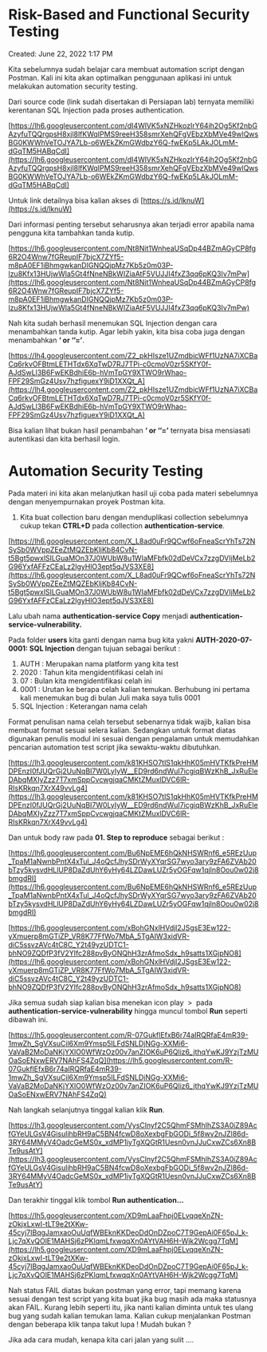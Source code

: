 # Risk-Based and Functional Security Testing

Created: June 22, 2022 1:17 PM

Kita sebelumnya sudah belajar cara membuat automation script dengan Postman. Kali ini kita akan optimalkan penggunaan aplikasi ini untuk melakukan automation security testing.

Dari source code (link sudah disertakan di Persiapan lab) ternyata memiliki kerentanan SQL Injection pada proses authentication.

[https://lh6.googleusercontent.com/dI4WlVK5xNZHkozIrY64ih2Og5Kf2nbGAzyfuTQQrgpsH8xjl8lfKWqIPMS9reeH358smrXehQFgVEbzXbMVe49wlQwsBG0KWWhVeTOJYA7Lb-o6WEkZKmGWdbzY6Q-fwEKp5LAkJOLmM-dGqTM5HABqCdI](https://lh6.googleusercontent.com/dI4WlVK5xNZHkozIrY64ih2Og5Kf2nbGAzyfuTQQrgpsH8xjl8lfKWqIPMS9reeH358smrXehQFgVEbzXbMVe49wlQwsBG0KWWhVeTOJYA7Lb-o6WEkZKmGWdbzY6Q-fwEKp5LAkJOLmM-dGqTM5HABqCdI)

Untuk link detailnya bisa kalian akses di [https://s.id/lknuW](https://s.id/lknuW)

Dari informasi penting tersebut seharusnya akan terjadi error apabila nama pengguna kita tambahkan tanda kutip.

[https://lh6.googleusercontent.com/Nt8Nit1WnheaUSqDp44BZmAGyCP8fg6R2O4Wnw7fGReupIF7bjcX7ZYf5-m8pA0EF1iBhmgwkanDIGNQQjpMz7Kb5z0m03P-lzu8Kfx13HUjwWla5Gt4fNneNBkWIZiaAtF5VUJJI4fxZ3qq6pKQ3Iv7mPw](https://lh6.googleusercontent.com/Nt8Nit1WnheaUSqDp44BZmAGyCP8fg6R2O4Wnw7fGReupIF7bjcX7ZYf5-m8pA0EF1iBhmgwkanDIGNQQjpMz7Kb5z0m03P-lzu8Kfx13HUjwWla5Gt4fNneNBkWIZiaAtF5VUJJI4fxZ3qq6pKQ3Iv7mPw)

Nah kita sudah berhasil menemukan SQL Injection dengan cara menambahkan tanda kutip. Agar lebih yakin, kita bisa coba juga dengan menambahkan **‘ or ‘’=’**.

[https://lh4.googleusercontent.com/Z2_pkHIsze1UZmdbicWFf1UzNA7iXCBaCq6rkvOFBtmLETHTdx6XqTwD7RJ7TPi-c0cmoV0zr5SKfY0f-AJdSwLl3B6FwEKBdhiE6b-hVmTpGY9XTWO9rWhao-FPF29SmGz4Usv7hzfiguexY9iD1XXQt_A](https://lh4.googleusercontent.com/Z2_pkHIsze1UZmdbicWFf1UzNA7iXCBaCq6rkvOFBtmLETHTdx6XqTwD7RJ7TPi-c0cmoV0zr5SKfY0f-AJdSwLl3B6FwEKBdhiE6b-hVmTpGY9XTWO9rWhao-FPF29SmGz4Usv7hzfiguexY9iD1XXQt_A)

Bisa kalian lihat bukan hasil penambahan **‘ or ‘’=’** ternyata bisa mensiasati autentikasi dan kita berhasil login.

# **Automation Security Testing**

Pada materi ini kita akan melanjutkan hasil uji coba pada materi sebelumnya dengan menyempurnakan proyek Postman kita.

1. Kita buat collection baru dengan menduplikasi collection sebelumnya cukup tekan **CTRL+D** pada collection **authentication-service**.

[https://lh6.googleusercontent.com/X_L8ad0uFr9QCwf6oFneaScrYhTs72NSySb0WVppZEeZtMQZEbKljKb84CvN-t5Bgt5pwxlSILGuaMOn37J0WUbW8u1WIaMFbfk02dDeVCx7zzgDVIjMeLb2G96YxfAFFzCEaLz2lgyHlO3ept5qJVS3XE8](https://lh6.googleusercontent.com/X_L8ad0uFr9QCwf6oFneaScrYhTs72NSySb0WVppZEeZtMQZEbKljKb84CvN-t5Bgt5pwxlSILGuaMOn37J0WUbW8u1WIaMFbfk02dDeVCx7zzgDVIjMeLb2G96YxfAFFzCEaLz2lgyHlO3ept5qJVS3XE8)

Lalu ubah nama **authentication-service Copy** menjadi **authentication-service-vulnerability.**

Pada folder **users** kita ganti dengan nama bug kita yakni **AUTH-2020-07-0001: SQL Injection** dengan tujuan sebagai berikut :

1. AUTH	: Merupakan nama platform yang kita test
2. 2020	: Tahun kita mengidentifikasi celah ini
3. 07	: Bulan kita mengidentifikasi celah ini
4. 0001	: Urutan ke berapa celah kalian temukan. Berhubung ini pertama kali menemukan bug di bulan Juli maka saya tulis 0001
5. SQL Injection	: Keterangan nama celah

Format penulisan nama celah tersebut sebenarnya tidak wajib, kalian bisa membuat format sesuai selera kalian. Sedangkan untuk format diatas digunakan penulis modul ini sesuai dengan pengalaman untuk memudahkan pencarian automation test script jika sewaktu-waktu dibutuhkan.

[https://lh3.googleusercontent.com/k81KHSO7tlS1qkHhK05mHVTKfkPreHMDPEnzI0fJUQrGj2UuNqBI7W0LyIyW__ED9rd6ndWuI7icgiqBWzKhB_JxRuEleDAbqMXIyZzz7T7xmSppCvcwgjqaCMKtZMuxlDVC6lR-RIsKRkqn7XrX49vvLg4](https://lh3.googleusercontent.com/k81KHSO7tlS1qkHhK05mHVTKfkPreHMDPEnzI0fJUQrGj2UuNqBI7W0LyIyW__ED9rd6ndWuI7icgiqBWzKhB_JxRuEleDAbqMXIyZzz7T7xmSppCvcwgjqaCMKtZMuxlDVC6lR-RIsKRkqn7XrX49vvLg4)

Dan untuk body raw pada **01. Step to reproduce** sebagai berikut :

[https://lh6.googleusercontent.com/Bu6NpEME6hQkNHSWRnf6_e5REzUup_TpaM1aNwnbPntX4xTul_J4oQcfJhySDrWyXYqrSG7wyo3ary9zFA6ZVAb20bTzy5kysvdHLlUP8DaZdUhY6yHy64LZDawLUZr5yOGFqw1qjln8Oou0w02j8bmgdRI](https://lh6.googleusercontent.com/Bu6NpEME6hQkNHSWRnf6_e5REzUup_TpaM1aNwnbPntX4xTul_J4oQcfJhySDrWyXYqrSG7wyo3ary9zFA6ZVAb20bTzy5kysvdHLlUP8DaZdUhY6yHy64LZDawLUZr5yOGFqw1qjln8Oou0w02j8bmgdRI)

[https://lh6.googleusercontent.com/xBohGNxlHVdjl2JSgsE3Ew122-yXmuerp8mGTiZP_VR8K77FfWo7MbA_5TgAIW3xidVR-diC5ssvzAVc4tC8C_Y2t49yzUDTC1-bhNO9ZQDfP3fV2YIfc288pvByONQhH3zrAfmoSdx_h9satts1XGjpNO8](https://lh6.googleusercontent.com/xBohGNxlHVdjl2JSgsE3Ew122-yXmuerp8mGTiZP_VR8K77FfWo7MbA_5TgAIW3xidVR-diC5ssvzAVc4tC8C_Y2t49yzUDTC1-bhNO9ZQDfP3fV2YIfc288pvByONQhH3zrAfmoSdx_h9satts1XGjpNO8)

Jika semua sudah siap kalian bisa menekan icon play  >  pada **authentication-service-vulnerability** hingga muncul tombol **Run** seperti dibawah ini.

[https://lh5.googleusercontent.com/R-07GukflEfxB6r74aIRQRfaE4mR39-1mwZh_SgVXsuCil6Xm9Ymsp5ILFdSNLDjNGg-XXMi6-VaVaB2MoDaNKjYXlO0WfWzOz00v7anZIOK6uP6Qliz6_jthqYwKJ9YzjTzMUOaSoENxwERV7NAhFS4ZqQ](https://lh5.googleusercontent.com/R-07GukflEfxB6r74aIRQRfaE4mR39-1mwZh_SgVXsuCil6Xm9Ymsp5ILFdSNLDjNGg-XXMi6-VaVaB2MoDaNKjYXlO0WfWzOz00v7anZIOK6uP6Qliz6_jthqYwKJ9YzjTzMUOaSoENxwERV7NAhFS4ZqQ)

Nah langkah selanjutnya tinggal kalian klik **Run**.

[https://lh3.googleusercontent.com/VysClnyf2C5QhmFSMhIhZS3A0iZ89AcfGYeULGsV4GisulihbRH9aC5BN4fcwD8oXexbgFbGODi_5f8wv2nJZl86d-3RY64MMyV4OadcGeMS0x_xdMP1iyTgXQGtR1Uesn0vnJJuCxwZCs6Xn8BTe9usAtY](https://lh3.googleusercontent.com/VysClnyf2C5QhmFSMhIhZS3A0iZ89AcfGYeULGsV4GisulihbRH9aC5BN4fcwD8oXexbgFbGODi_5f8wv2nJZl86d-3RY64MMyV4OadcGeMS0x_xdMP1iyTgXQGtR1Uesn0vnJJuCxwZCs6Xn8BTe9usAtY)

Dan terakhir tinggal klik tombol **Run authentication…**

[https://lh5.googleusercontent.com/XD9mLaaFhpj0ELvqqeXnZN-zOkjxLxwI-tLT9e2tXKw-45cyj7IBqgJamxaoOuUqfWBEknKKDeoDdOnDZpoC7T9GepAi0F65pJ_k-Ljc7qXvQOlE1MAHSj6zPKlqmLfxwqqXn0AYtVAH6H-Wjk2Wcgg7TqM](https://lh5.googleusercontent.com/XD9mLaaFhpj0ELvqqeXnZN-zOkjxLxwI-tLT9e2tXKw-45cyj7IBqgJamxaoOuUqfWBEknKKDeoDdOnDZpoC7T9GepAi0F65pJ_k-Ljc7qXvQOlE1MAHSj6zPKlqmLfxwqqXn0AYtVAH6H-Wjk2Wcgg7TqM)

Nah status FAIL diatas bukan postman yang error, tapi memang karena sesuai dengan test script yang kita buat jika bug masih ada maka statusnya akan FAIL. Kurang lebih seperti itu, jika nanti kalian diminta untuk tes ulang bug yang sudah kalian temukan lama. Kalian cukup menjalankan Postman dengan beberapa klik tanpa takut lupa ! Mudah bukan ?

Jika ada cara mudah, kenapa kita cari jalan yang sulit ….